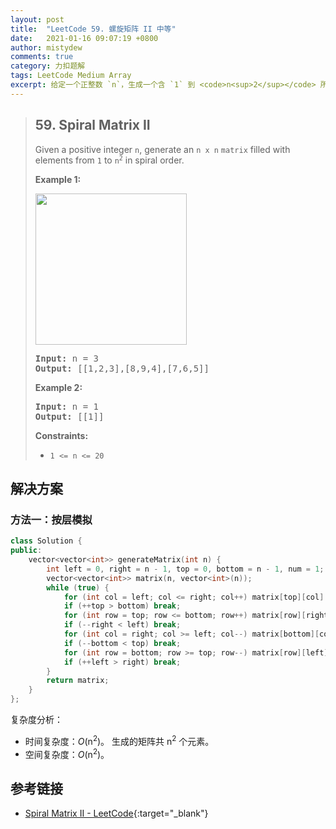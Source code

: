 ```yaml
---
layout: post
title:  "LeetCode 59. 螺旋矩阵 II 中等"
date:   2021-01-16 09:07:19 +0800
author: mistydew
comments: true
category: 力扣题解
tags: LeetCode Medium Array
excerpt: 给定一个正整数 `n`，生成一个含 `1` 到 <code>n<sup>2</sup></code> 所有元素并按顺时针螺旋排列的 `n x n` `矩阵`。
---
```

> ## 59. Spiral Matrix II
> 
> Given a positive integer `n`, generate an `n x n` `matrix` filled with elements from `1` to <code>n<sup>2</sup></code> in spiral order.
> 
> **Example 1:**
> 
> <img alt="" src="https://assets.leetcode.com/uploads/2020/11/13/spiraln.jpg" style="width: 242px; height: 242px;">
> 
> <pre>
> <strong>Input:</strong> n = 3
> <strong>Output:</strong> [[1,2,3],[8,9,4],[7,6,5]]
> </pre>
> 
> **Example 2:**
> 
> <pre>
> <strong>Input:</strong> n = 1
> <strong>Output:</strong> [[1]]
> </pre>
> 
> **Constraints:**
> 
> * `1 <= n <= 20`

## 解决方案

### 方法一：按层模拟

```cpp
class Solution {
public:
    vector<vector<int>> generateMatrix(int n) {
        int left = 0, right = n - 1, top = 0, bottom = n - 1, num = 1;
        vector<vector<int>> matrix(n, vector<int>(n));
        while (true) {
            for (int col = left; col <= right; col++) matrix[top][col] = num++;
            if (++top > bottom) break;
            for (int row = top; row <= bottom; row++) matrix[row][right] = num++;
            if (--right < left) break;
            for (int col = right; col >= left; col--) matrix[bottom][col] = num++;
            if (--bottom < top) break;
            for (int row = bottom; row >= top; row--) matrix[row][left] = num++;
            if (++left > right) break;
        }
        return matrix;
    }
};
```

复杂度分析：
* 时间复杂度：*O*(n<sup>2</sup>)。
  生成的矩阵共 n<sup>2</sup> 个元素。
* 空间复杂度：*O*(n<sup>2</sup>)。

## 参考链接

* [Spiral Matrix II - LeetCode](https://leetcode.com/problems/spiral-matrix-ii/){:target="_blank"}
